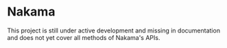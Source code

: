 # Nakama

This project is still under active development and missing in documentation and does not yet cover all methods of Nakama's APIs.